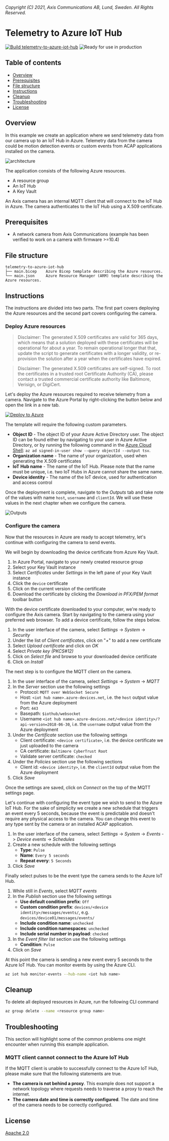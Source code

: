 *Copyright (C) 2021, Axis Communications AB, Lund, Sweden. All Rights Reserved.*

# Telemetry to Azure IoT Hub <!-- omit in toc -->

[![Build telemetry-to-azure-iot-hub](https://github.com/AxisCommunications/acap-integration-examples-azure/actions/workflows/telemetry-to-azure-iot-hub.yml/badge.svg)](https://github.com/AxisCommunications/acap-integration-examples-azure/actions/workflows/telemetry-to-azure-iot-hub.yml)
![Ready for use in production](https://img.shields.io/badge/Ready%20for%20use%20in%20production-Yes-brightgreen)

## Table of contents <!-- omit in toc -->

- [Overview](#overview)
- [Prerequisites](#prerequisites)
- [File structure](#file-structure)
- [Instructions](#instructions)
- [Cleanup](#cleanup)
- [Troubleshooting](#troubleshooting)
- [License](#license)

## Overview

In this example we create an application where we send telemetry data from our camera up to an IoT Hub in Azure. Telemetry data from the camera could be motion detection events or custom events from ACAP applications installed on the camera.

![architecture](./assets/architecture.png)

The application consists of the following Azure resources.

- A resource group
- An IoT Hub
- A Key Vault

An Axis camera has an internal MQTT client that will connect to the IoT Hub in Azure. The camera authenticates to the IoT Hub using a X.509 certificate.

## Prerequisites

- A network camera from Axis Communications (example has been verified to work on a camera with firmware >=10.4)

## File structure

```
telemetry-to-azure-iot-hub
├── main.bicep    Azure Bicep template describing the Azure resources.
└── main.json     Azure Resource Manager (ARM) template describing the Azure resources.
```

## Instructions

The instructions are divided into two parts. The first part covers deploying the Azure resources and the second part covers configuring the camera.

### Deploy Azure resources

> Disclaimer: The generated X.509 certificates are valid for 365 days, which means that a solution deployed with these certificates will be operational for about a year. To remain operational longer that that, update the script to generate certificates with a longer validity, or re-provision the solution after a year when the certificates have expired.

> Disclaimer: The generated X.509 certificates are self-signed. To root the certificates in a trusted root Certificate Authority (CA), please contact a trusted commercial certificate authority like Baltimore, Verisign, or DigiCert.

Let's deploy the Azure resources required to receive telemetry from a camera. Navigate to the Azure Portal by right-clicking the button below and open the link in a new tab.

[![Deploy to Azure](https://aka.ms/deploytoazurebutton)](https://portal.azure.com/#create/Microsoft.Template/uri/https%3A%2F%2Fraw.githubusercontent.com%2FAxisCommunications%2Facap-integration-examples-azure%2Fmain%2Ftelemetry-to-azure-iot-hub%2Fmain.json)

The template will require the following custom parameters.

- **Object ID** - The object ID of your Azure Active Directory user. The object ID can be found either by navigating to your user in Azure Active Directory, or by running the following command in the [Azure Cloud Shell](https://azure.microsoft.com/features/cloud-shell/): `az ad signed-in-user show --query objectId --output tsv`.
- **Organization name** - The name of your organization, used when generating the X.509 certificates
- **IoT Hub name** - The name of the IoT Hub. Please note that the name must be unique, i.e. two IoT Hubs in Azure cannot share the same name.
- **Device identity** - The name of the IoT device, used for authentication and access control

Once the deployment is complete, navigate to the *Outputs* tab and take note of the values with name `host`, `username` and `clientId`. We will use these values in the next chapter when we configure the camera.

![Outputs](./assets/outputs.png)

### Configure the camera

Now that the resources in Azure are ready to accept telemetry, let's continue with configuring the camera to send events.

We will begin by downloading the device certificate from Azure Key Vault.

1. In Azure Portal, navigate to your newly created resource group
1. Select your Key Vault instance
1. Select *Certificates* under *Settings* in the left pane of your Key Vault instance
1. Click the `device` certificate
1. Click on the current version of the certificate
1. Download the certificate by clicking the *Download in PFX/PEM format* toolbar button

With the device certificate downloaded to your computer, we're ready to configure the Axis camera. Start by navigating to the camera using your preferred web browser. To add a device certificate, follow the steps below.

1. In the user interface of the camera, select *Settings* -> *System* -> *Security*
1. Under the list of *Client certificates*, click on "*+*" to add a new certificate
1. Select *Upload certificate* and click on *OK*
1. Select *Private key (PKCS#12)*
1. Click on *Select file* and browse to your downloaded device certificate
1. Click on *Install*

The next step is to configure the MQTT client on the camera.

1. In the user interface of the camera, select *Settings* -> *System* -> *MQTT*
1. In the *Server* section use the following settings
   - Protocol: `MQTT over WebSocket Secure`
   - Host: `<iot hub name>.azure-devices.net`, i.e. the `host` output value from the Azure deployment
   - Port: `443`
   - Basepath: `$iothub/websocket`
   - Username `<iot hub name>.azure-devices.net/<device identity>/?api-version=2018-06-30`, i.e. the `username` output value from the Azure deployment
1. Under the *Certificate* section use the following settings
   - Client certificate: `<device certificate>`, i.e. the device certificate we just uploaded to the camera
   - CA certificate: `Baltimore CyberTrust Root`
   - Validate server certificate: `checked`
1. Under the *Policies* section use the following sections
   - Client id: `<device identity>`, i.e. the `clientId` output value from the Azure deployment
1. Click *Save*

Once the settings are saved, click on *Connect* on the top of the MQTT settings page.

Let's continue with configuring the event type we wish to send to the Azure IoT Hub. For the sake of simplicity we create a new schedule that triggers an event every 5 seconds, because the event is predictable and doesn't require any physical access to the camera. You can change this event to any type sent by the camera or an installed ACAP application.

1. In the user interface of the camera, select *Settings* -> *System* -> *Events* -> *Device events* -> *Schedules*
1. Create a new schedule with the following settings
   - **Type**: `Pulse`
   - **Name**: `Every 5 seconds`
   - **Repeat every**: `5 Seconds`
1. Click *Save*

Finally select pulses to be the event type the camera sends to the Azure IoT Hub.

1. While still in *Events*, select *MQTT events*
1. In the *Publish* section use the following settings
   - **Use default condition prefix**: `Off`
   - **Custom condition prefix**: `devices/<device identity>/messages/events/`, e.g. `devices/device01/messages/events/`
   - **Include condition name**: `unchecked`
   - **Include condition namespaces**: `unchecked`
   - **Include serial number in payload**: `checked`
1. In the *Event filter list* section use the following settings
   - **Condition**: `Pulse`
1. Click on *Save*

At this point the camera is sending a new event every 5 seconds to the Azure IoT Hub. You can monitor events by using the Azure CLI.

```bash
az iot hub monitor-events --hub-name <iot hub name>
```

## Cleanup

To delete all deployed resources in Azure, run the following CLI command

```bash
az group delete --name <resource group name>
```

## Troubleshooting

This section will highlight some of the common problems one might encounter when running this example application.

### MQTT client cannot connect to the Azure IoT Hub

If the MQTT client is unable to successfully connect to the Azure IoT Hub, please make sure that the following statements are true.

- **The camera is not behind a proxy**. This example does not support a network topology where requests needs to traverse a proxy to reach the internet.
- **The camera date and time is correctly configured**. The date and time of the camera needs to be correctly configured.

## License

[Apache 2.0](./LICENSE)
